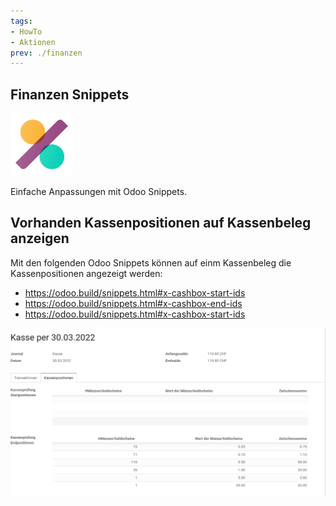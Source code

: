 ```yaml
---
tags:
- HowTo
- Aktionen
prev: ./finanzen
---
```

## Finanzen Snippets
![icons_odoo_account_accountant](assets/icons_odoo_account_accountant.png)

Einfache Anpassungen mit Odoo Snippets.

## Vorhanden Kassenpositionen auf Kassenbeleg anzeigen

Mit den folgenden Odoo Snippets können auf einm Kassenbeleg die Kassenpositionen angezeigt werden:
* <https://odoo.build/snippets.html#x-cashbox-start-ids>
* <https://odoo.build/snippets.html#x-cashbox-end-ids>
* <https://odoo.build/snippets.html#x-cashbox-start-ids>


![](assets/Finanzen%20Snippets%20Kassenpositionen.png)
